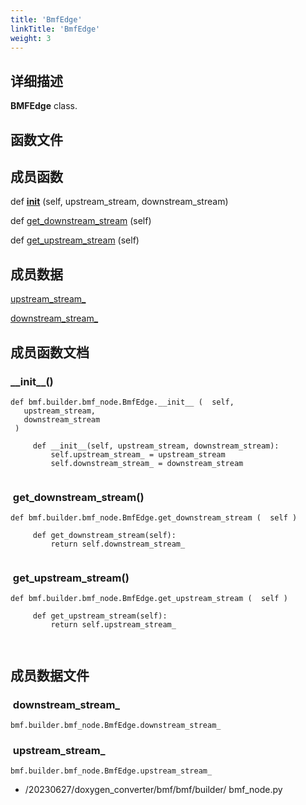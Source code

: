 ```yaml
---
title: 'BmfEdge'
linkTitle: 'BmfEdge'
weight: 3
---
```


[//]: <> (REF_MD: classbmf_1_1builder_1_1bmf__node_1_1BmfNode-members.html)

## 详细描述

**BMFEdge** class.

## 函数文件


## 成员函数


def   [__init__](#__init__) (self, upstream_stream, downstream_stream)
 
def   [get_downstream_stream](#get_downstream_stream) (self)
 
def   [get_upstream_stream](#get_upstream_stream) (self)
 
## 成员数据
   [upstream_stream_](#upstream_stream_) 
 
   [downstream_stream_](#downstream_stream_) 
   
## 成员函数文档


### \_\_init\_\_()

```
def bmf.builder.bmf_node.BmfEdge.__init__ (  self, 
   upstream_stream, 
   downstream_stream 
 )   
```

```
     def __init__(self, upstream_stream, downstream_stream):
         self.upstream_stream_ = upstream_stream
         self.downstream_stream_ = downstream_stream
 

```

###  get_downstream_stream()

```
def bmf.builder.bmf_node.BmfEdge.get_downstream_stream (  self )  
```

```
     def get_downstream_stream(self):
         return self.downstream_stream_
 

```

###  get_upstream_stream()

```
def bmf.builder.bmf_node.BmfEdge.get_upstream_stream (  self )  
```

```
     def get_upstream_stream(self):
         return self.upstream_stream_
 
 

```

## 成员数据文件


###  downstream_stream_

```
bmf.builder.bmf_node.BmfEdge.downstream_stream_ 
```

###  upstream_stream_

```
bmf.builder.bmf_node.BmfEdge.upstream_stream_ 
```

- /20230627/doxygen_converter/bmf/bmf/builder/  bmf_node.py  

